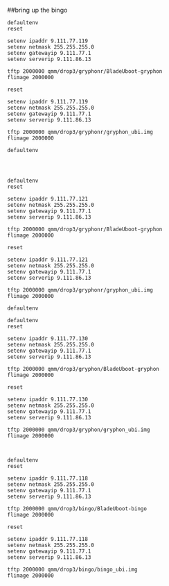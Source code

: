 ##bring up the bingo

    defaultenv
    reset
    
    setenv ipaddr 9.111.77.119
    setenv netmask 255.255.255.0
    setenv gatewayip 9.111.77.1
    setenv serverip 9.111.86.13
    
    tftp 2000000 qmm/drop3/gryphonr/BladeUboot-gryphon
    flimage 2000000
    
    reset
    
    setenv ipaddr 9.111.77.119
    setenv netmask 255.255.255.0
    setenv gatewayip 9.111.77.1
    setenv serverip 9.111.86.13
    
    tftp 2000000 qmm/drop3/gryphonr/gryphon_ubi.img
    flimage 2000000
    
    defaultenv




    defaultenv
    reset
    
    setenv ipaddr 9.111.77.121
    setenv netmask 255.255.255.0
    setenv gatewayip 9.111.77.1
    setenv serverip 9.111.86.13
    
    tftp 2000000 qmm/drop3/gryphonr/BladeUboot-gryphon
    flimage 2000000
    
    reset
    
    setenv ipaddr 9.111.77.121
    setenv netmask 255.255.255.0
    setenv gatewayip 9.111.77.1
    setenv serverip 9.111.86.13
    
    tftp 2000000 qmm/drop3/gryphonr/gryphon_ubi.img
    flimage 2000000
    
    defaultenv

    defaultenv
    reset
    
    setenv ipaddr 9.111.77.130
    setenv netmask 255.255.255.0
    setenv gatewayip 9.111.77.1
    setenv serverip 9.111.86.13
    
    tftp 2000000 qmm/drop3/gryphon/BladeUboot-gryphon
    flimage 2000000
    
    reset
    
    setenv ipaddr 9.111.77.130
    setenv netmask 255.255.255.0
    setenv gatewayip 9.111.77.1
    setenv serverip 9.111.86.13
    
    tftp 2000000 qmm/drop3/gryphon/gryphon_ubi.img
    flimage 2000000



    defaultenv
    reset
    
    setenv ipaddr 9.111.77.118
    setenv netmask 255.255.255.0
    setenv gatewayip 9.111.77.1
    setenv serverip 9.111.86.13
    
    tftp 2000000 qmm/drop3/bingo/BladeUboot-bingo
    flimage 2000000
    
    reset
    
    setenv ipaddr 9.111.77.118
    setenv netmask 255.255.255.0
    setenv gatewayip 9.111.77.1
    setenv serverip 9.111.86.13
    
    tftp 2000000 qmm/drop3/bingo/bingo_ubi.img
    flimage 2000000
